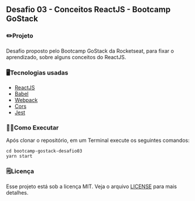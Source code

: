 ## Desafio 03 - Conceitos ReactJS - Bootcamp GoStack

### ✏️Projeto

Desafio proposto pelo Bootcamp GoStack da Rocketseat, para fixar o aprendizado, sobre alguns conceitos do ReactJS.

### 🖥Tecnologias usadas

- [ReactJS](https://reactjs.org/)
- [Babel](https://babeljs.io/)
- [Webpack](https://webpack.js.org/)
- [Cors](https://www.npmjs.com/package/cors)
- [Jest](https://jestjs.io/)

### 🏃‍♀️Como Executar

Após clonar o repositório, em um Terminal execute os seguintes comandos:

    cd bootcamp-gostack-desafio03
    yarn start

### 🗒Licença

Esse projeto está sob a licença MIT. Veja o arquivo [LICENSE](https://github.com/kayotimoteo/bootcamp-gostack-desafio03/blob/master/LICENSE) para mais detalhes.
